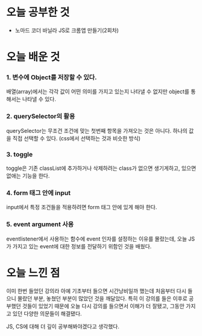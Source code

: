 # 오늘 공부한 것
* 노마드 코더 바닐라 JS로 크롬앱 만들기(2회차)


# 오늘 배운 것
### 1. 변수에 Object를 저장할 수 있다.
배열(array)에서는 각각 값이 어떤 의미를 가지고 있는지 나타낼 수 없지만 object를 통해서는 나타낼 수 있다.

### 2. querySelector의 활용
querySelector는 무조건 조건에 맞는 첫번째 항목을 가져오는 것은 아니다. 하나의 값을 직접 선택할 수 있다. (css에서 선택하는 것과 비슷한 방식)

### 3. toggle
toggle은 기존 classList에 추가하거나 삭제하려는 class가 없으면 생기게하고, 있으면 없애는 기능을 한다.

### 4. form 태그 안에 input
input에서 특정 조건들을 적용하려면 form 태그 안에 있게 해야 한다.

### 5. event argument 사용
 eventlistener에서 사용하는 함수에 event 인자를 설정하는 이유를 몰랐는데, 오늘 JS가 가지고 있는 event에 대한 정보를 전달하기 위함인 것을 배웠다.

# 오늘 느낀 점
이미 한번 들었던 강의라 아예 기초부터 들으면 시간낭비일까 했는데 처음부터 다시 들으니 몰랐던 부분, 놓쳤던 부분이 많았던 것을 깨달았다. 특히 이 강의를 들은 이후로 공부했던 것들이 있었기 때문에 오늘 다시 강의를 들으면서 이해가 더 잘됐고, 그동안 가지고 있던 다양한 의문들이 해결됐다.

JS, CS에 대해 더 깊이 공부해봐야겠다고 생각했다.